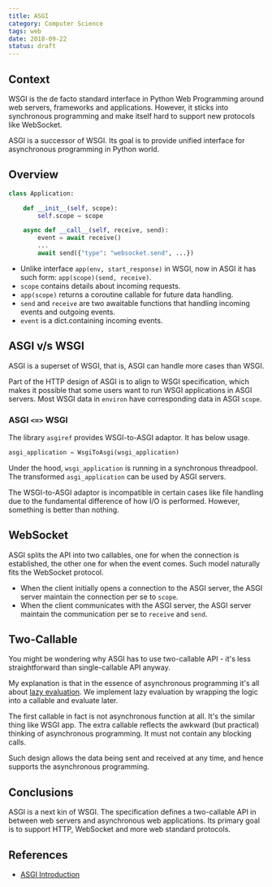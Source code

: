 ```yaml
---
title: ASGI
category: Computer Science
tags: web
date: 2018-09-22
status: draft
---
```


## Context

WSGI is the de facto standard interface in Python Web Programming around web servers, frameworks and applications.
However, it sticks into synchronous programming and make itself hard to support new protocols like WebSocket.

ASGI is a successor of WSGI. Its goal is to provide unified interface for asynchronous programming in Python world.

## Overview

```python
class Application:

    def __init__(self, scope):
        self.scope = scope

    async def __call__(self, receive, send):
        event = await receive()
        ...
        await send({"type": "websocket.send", ...})
```

* Unlike interface `app(env, start_response)` in WSGI, now in ASGI it has such form: `app(scope)(send, receive)`.
* `scope` contains details about incoming requests.
* `app(scope)` returns a coroutine callable for future data handling.
* `send` and `receive` are two awaitable functions that handling incoming events and outgoing events.
* `event` is a dict.containing incoming events.

## ASGI v/s WSGI

ASGI is a superset of WSGI, that is, ASGI can handle more cases than WSGI.

Part of the HTTP design of ASGI is to align to WSGI specification, which makes it possible that some users want to run WSGI applications in ASGI servers.
Most WSGI data in `environ` have corresponding data in ASGI `scope`.

### ASGI `<=>` WSGI

The library `asgiref` provides WSGI-to-ASGI adaptor. It has below usage.

```python
asgi_application = WsgiToAsgi(wsgi_application)
```

Under the hood, `wsgi_application` is running in a synchronous threadpool. The transformed `asgi_application` can be used by ASGI servers.

The WSGI-to-ASGI adaptor is incompatible in certain cases like file handling due to the fundamental difference of how I/O is performed. However, something is better than nothing.

## WebSocket

ASGI splits the API into two callables, one for when the connection is established, the other one for when the event comes.
Such model naturally fits the WebSocket protocol.

* When the client initially opens a connection to the ASGI server, the ASGI server maintain the connection per se to `scope`.
* When the client communicates with the ASGI server, the ASGI server maintain the communication per se to `receive` and `send`. 

## Two-Callable

You might be wondering why ASGI has to use two-callable API - it's less straightforward than single-callable API anyway.

My explanation is that in the essence of asynchronous programming it's all about [lazy evaluation](https://en.wikipedia.org/wiki/Lazy_evaluation). We implement lazy evaluation by wrapping the logic into a callable and evaluate later.

The first callable in fact is not asynchronous function at all. It's the similar thing like WSGI app.
The extra callable reflects the awkward (but practical) thinking of asynchronous programming. It must not contain any blocking calls.

Such design allows the data being sent and received at any time, and hence supports the asynchronous programming.

## Conclusions

ASGI is a next kin of WSGI. The specification defines a two-callable API in between web servers and asynchronous web applications. Its primary goal is to support HTTP, WebSocket and more web standard protocols.

## References

* [ASGI Introduction](https://asgi.readthedocs.io/en/latest/introduction.html)
